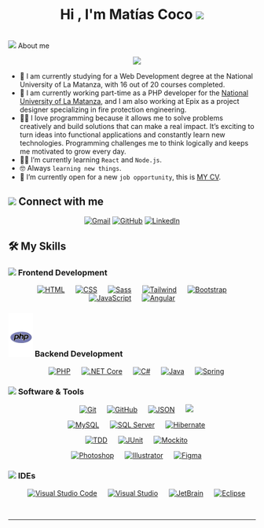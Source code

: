 <h1 align="center">Hi , I'm Matías Coco <img src="https://media.giphy.com/media/hvRJCLFzcasrR4ia7z/giphy.gif" width="35"></h1>

<br>
<picture><img src="https://github.com/7oSkaaa/7oSkaaa/blob/main/Images/about_me.gif?raw=true" width="50px"></picture> About me

<picture> <img align="right" src="https://github.com/7oSkaaa/7oSkaaa/blob/main/Images/Right_Side.gif?raw=true" width = 250px></picture>

<br>

- :school: I am currently studying for a Web Development degree at the National University of La Matanza, with 16 out of 20 courses completed.
- :briefcase: I am currently working part-time as a PHP developer for the [National University of La Matanza](https://www.unlam.edu.ar/), and I am also working at Epix as a project designer specializing in fire protection engineering.
- :technologist: I love programming because it allows me to solve problems creatively and build solutions that can make a real impact. It’s exciting to turn ideas into functional applications and constantly learn new technologies. Programming challenges me to think logically and keeps me motivated to grow every day.
- :student: I’m currently learning `React` and `Node.js`.
- :nerd_face: Always `learning new things`.
- :thinking: I’m currently open for a new `job opportunity`, this is [MY CV](https://drive.google.com/file/d/1HwNup_F8VZ-rgTvRIT3FErH1DP_XoRqv/view?usp=sharing).
  <br>

## <picture> <img src="https://github.com/7oSkaaa/7oSkaaa/blob/main/Images/Connect-with-me.gif?raw=true" width="100px"> </picture> Connect with me

<p align="center">
	<a href="mailto:cocomatias6@gmail.com"><img img src="https://img.shields.io/badge/gmail-%23EA4335.svg?style=plastic&logo=gmail&logoColor=white" alt="Gmail"/></a>
	<a href="https://github.com/matiasCoco1997"><img src="https://img.shields.io/badge/github-%23181717.svg?style=plastic&logo=github&logoColor=white" alt="GitHub"/></a>
	<a href="https://www.linkedin.com/in/matias-coco-812a41230/"><img src="https://img.shields.io/badge/linkedin-%230A66C2.svg?style=plastic&logo=linkedin&logoColor=white" alt="LinkedIn"/></a>
</p>

## 🛠️ My Skills

<!-- Frontend Development ---------------------------------------------------------------------------------------------------------------------------------->

### <picture> <img src = "https://github.com/7oSkaaa/7oSkaaa/blob/main/Images/Front_End.gif?raw=true" width = 50px> </picture> Frontend Development

<p align="center">
  &emsp;
  <a href="#"><img alt="HTML" src="https://img.shields.io/badge/HTML%205-%23E34F26.svg?style=plastic&logo=html5&logoColor=white"></a>
  &emsp;
  <a href="#"><img alt="CSS" src="https://img.shields.io/badge/CSS%20-%231572B6.svg?style=plastic&logo=css3&logoColor=white"></a>
  &emsp;
  <a href="#"><img alt="Sass" src="https://img.shields.io/badge/Sass-%23CC6699.svg?style=plastic&logo=sass&logoColor=white"></a>
  &emsp;
  <a href="#"><img alt="Tailwind" src="https://img.shields.io/badge/Tailwind%20CSS-%2338B2AC.svg?style=plastic&logo=tailwind-css&logoColor=white"></a>
  &emsp;
  <a href="#"><img alt="Bootstrap" src="https://img.shields.io/badge/Bootstrap-%23563D7C.svg?style=plastic&logo=bootstrap&logoColor=white"></a>
  &emsp;
  <a href="#"><img alt="JavaScript" src="https://img.shields.io/badge/JavaScript-%23F7DF1E.svg?style=plastic&logo=javascript&logoColor=black"></a>
  &emsp;
  <a href="#"><img alt="Angular" src="https://img.shields.io/badge/Angular-%23D50032.svg?style=plastic&logo=angular&logoColor=white"></a>
</p>

<!-- Backend Development ---------------------------------------------------------------------------------------------------------------------------------->

### <picture> <img src = "Gifs/gif-Backend.gif" width = 50px> </picture> Backend Development

<p align="center">
  &emsp;
  <a href="#"><img alt="PHP" src="https://img.shields.io/badge/PHP%208.2-%23777BB4.svg?style=plastic&logo=php&logoColor=white"></a>
  &emsp;
  <a href="#"><img alt=".NET Core" src="https://img.shields.io/badge/.NET%20Core%208-%231572B6.svg?style=plastic&logo=.net&logoColor=white"></a>
  &emsp;
  <a href="#"><img alt="C#" src="https://img.shields.io/badge/C%23-%23178600.svg?style=plastic&logo=c-sharp&logoColor=white"></a>
  &emsp;
  <a href="#"><img alt="Java" src="https://img.shields.io/badge/Java%2021-%23007396.svg?style=plastic&logo=java&logoColor=white"></a>
  &emsp;
  <a href="#"><img alt="Spring" src="https://img.shields.io/badge/Spring%205.2-%236DB33F.svg?style=plastic&logo=spring&logoColor=white"></a>
</p>

<!-- Software & Tools ---------------------------------------------------------------------------------------------------------------------------------->

### <picture> <img src = "https://github.com/7oSkaaa/7oSkaaa/blob/main/Images/Software_Tools.gif?raw=true" width = 50px> </picture> Software & Tools

<p align="center">
  &emsp;
    <a href="#"><img alt="Git" src="https://img.shields.io/badge/Git%20-%23F05033.svg?style=plastic&logo=git&logoColor=white"></a>
  &emsp;
    <a href="#"><img alt="GitHub" src="https://img.shields.io/badge/github-%23181717.svg?style=plastic&logo=github&logoColor=white"></a>
  &emsp;
    <a href="#"><img alt="JSON" img src="https://img.shields.io/badge/json-%23000000.svg?style=plastic&logo=json&logoColor=white"></a>
    &emsp;
    <a href="#"><img src="https://img.shields.io/badge/mysql-%234479A1.svg?&style=plastic&logo=mysql&logoColor=white"/></a>
</p>

<!-- Database -->
<p align="center">
  &emsp;
  <a href="#"><img alt="MySQL" src="https://img.shields.io/badge/MySQL%208.0-%234479A1.svg?style=plastic&logo=mysql&logoColor=white"></a>
  &emsp;
  <a href="#"><img alt="SQL Server" src="https://img.shields.io/badge/SQL%20Server%2016-%232F5C77.svg?style=plastic&logo=microsoft-sql-server&logoColor=white"></a>
  &emsp;
  <a href="#"><img alt="Hibernate" src="https://img.shields.io/badge/Hibernate%205.4-%237B7B7B.svg?style=plastic&logo=hibernate&logoColor=white"></a>
</p>

<!-- Testing -->
<p align="center">
  &emsp;
  <a href="#"><img alt="TDD" src="https://img.shields.io/badge/TDD-%23000000.svg?style=plastic&logo=tdd&logoColor=white"></a>
  &emsp;
  <a href="#"><img alt="JUnit" src="https://img.shields.io/badge/JUnit%205.9.0-%23000000.svg?style=plastic&logo=junit&logoColor=white"></a>
  &emsp;
  <a href="#"><img alt="Mockito" src="https://img.shields.io/badge/Mockito%205.3.1-%23000000.svg?style=plastic&logo=mockito&logoColor=white"></a>
</p>

<!-- Graphic Design -->
<p align="center">
  &emsp;
  <a href="#"><img alt="Photoshop" src="https://img.shields.io/badge/Photoshop-%231572B6.svg?style=plastic&logo=adobe-photoshop&logoColor=white"></a>
  &emsp;
  <a href="#"><img alt="Illustrator" src="https://img.shields.io/badge/Illustrator-%23FF9A00.svg?style=plastic&logo=adobe-illustrator&logoColor=white"></a>
  &emsp;
  <a href="#"><img alt="Figma" src="https://img.shields.io/badge/Figma-%23324E93.svg?style=plastic&logo=figma&logoColor=white"></a>
</p>

<!-- IDES ***************************************************************************************************************************************************** -->

### <picture> <img src = "https://github.com/7oSkaaa/7oSkaaa/blob/main/Images/IDEs.gif?raw=true" width = 50px> </picture> IDEs

<p align="center">
  &emsp;
    <a href="#"><img alt="Visual Studio Code" src="https://img.shields.io/badge/Visual%20Studio%20Code-0078d7.svg?style=plastic&logo=visual-studio-code&logoColor=white"></a>
   &emsp;
    <a href="#"><img alt="Visual Studio" src="https://img.shields.io/badge/Visual%20Studio%20-FFFFFF.svg?style=plastic&logo=visual-studio&logoColor=white&color=800080"></a>
  &emsp;
    <a href="#"><img alt="JetBrain" src="https://img.shields.io/badge/jetbrains-%23000000.svg?style=plastic&logo=jetbrains&logoColor=white" /></a>
  &emsp;
    <a href="#"><img alt="Eclipse" src="https://img.shields.io/badge/eclipse%20ide-%232C2255.svg?&style=plastic&logo=eclipse%20ide&logoColor=white" /></a>
</p>

<br>

---
